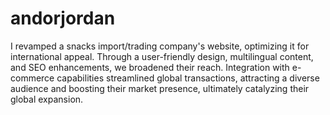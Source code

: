 # andorjordan
I revamped a snacks import/trading company's website, optimizing it for international appeal. Through a user-friendly design, multilingual content, and SEO enhancements, we broadened their reach. Integration with e-commerce capabilities streamlined global transactions, attracting a diverse audience and boosting their market presence, ultimately catalyzing their global expansion.
